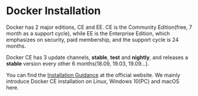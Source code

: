 # Docker Installation

Docker has 2 major editions, CE and EE. CE is the Community Edition(free, 7 month as a support cycle), while EE is the Enterprise Edition, which emphasizes on security, paid membership, and the support cycle is 24 months.

Docker CE has 3 update channels, **stable**, **test** and **nightly**, and releases a **stable** version every other 6 months(18.09, 19.03, 19.09...).

You can find the [Installation Guidance](https://docs.docker.com/engine/installation/) at the official website. We mainly introduce Docker CE installation on Linux, Windows 10(PC) and macOS here.
